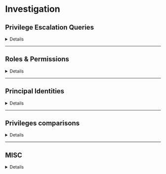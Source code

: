 # Investigation

## Privilege Escalation Queries

<details>
<summary>Details</summary>

### Gcp - privileged principals with limit $limit
`Show all the principals with privilege escalation possibilities with a limit to avoid eternal queries.`

<details>
    <summary>e.g.: <i>Gcp - Privileged Identities with limit 1000</i></summary>
    <pre>
    MATCH(ppal:Gcp)-[r:PRIVESC]->(res:Gcp)
    RETURN ppal, r, res LIMIT $limit</pre>
</details>


### Gcp - privesc path from $ppal
`Get the full privilege escalation path of a principal. Set verbose > 1 and get also the has_roles relationships to check for further possible missed privescs.`

<details>
    <summary>e.g.: <i>Gcp - full privesc path from username@domain.com</i></summary>
    <pre>
    MATCH (ppal:GcpPrincipal) WHERE ppal.email = $ppal OR ppal.domain = $ppal OR ppal.name = $ppal
    WITH ppal
    OPTIONAL MATCH (ppal)-[r1:PRIVESC]->(res1)
    OPTIONAL MATCH r = (ppal)-[:MEMBER_OF*..]->(g)-[rel:PRIVESC]->(res2)
    WITH *, relationships(r) as rels
    RETURN ppal,r1,res1,rel,rels,g,res2</pre>
</details>


### Gcp - full privesc path from $ppal
`Get the full privilege escalation path of a principal.`

<details>
    <summary>e.g.: <i>Gcp - full privesc path from username@domain.com</i></summary>
    <pre>
    MATCH (ppal:GcpPrincipal) WHERE ppal.email = $ppal OR ppal.domain = $ppal OR ppal.name = $ppal
    WITH ppal
    OPTIONAL MATCH (ppal)-[r1:PRIVESC*..]->(res1)
    OPTIONAL MATCH r = (ppal)-[:MEMBER_OF*..]->(g)-[rel:PRIVESC*..]->(res2)
    WITH *, relationships(r) as rels
    RETURN ppal,r1,res1,rel,rels,g,res2</pre>
</details>

### Gcp - full privesc path to $res
`Get the full privilege escalation path to a resource.`

<details>
    <summary>e.g.: <i>Gcp - full privesc path to organization/12323423423</i></summary>
    <pre>
    MATCH (res:GcpResource) WHERE res.email = $res OR ppal.domain = $res OR res.name = $res
    WITH res
    OPTIONAL MATCH (res)<-[r1:PRIVESC]-(ppal1)
    OPTIONAL MATCH r = (ppal1)<-[:MEMBER_OF*..]-(ppal2)
    WITH *, relationships(r) as rels
    RETURN res,r1,ppal1,ppal2</pre>
</details>
</details>

---

## Roles & Permissions
<details>
<summary>Details</summary>

### Gcp - permissions of role $role
`Show the permissions of a role.`

<details>
    <summary>e.g.: <i>Gcp - permissions of role roles/iam.securityAdmin</i></summary>
    <pre>
    MATCH(r:GcpRole{name: $role})-[c:CONTAINS]->(p:GcpPermission)
    RETURN r,c,p</pre>
</details>


### Gcp - roles of principal $ppal
`Show the roles of the principal over some resources.`

<details>
    <summary>e.g.: <i>Gcp - roles of principal email@domain.com</i></summary>
    <pre>
    MATCH (ppal:GcpPrincipal) WHERE ppal.email = $ppal OR identity.domain = $ppal OR identity.name = $ppal
    OPTIONAL MATCH (ppal)-[h1:HAS_ROLE]->(r1)
    OPTIONAL MATCH x = (ppal)-[:MEMBER_OF*..]->(pp)-[:HAS_ROLE]->(r2) 
    RETURN ppal,h1,r1,relationships(x),pp,r2</pre>
</details>


### Gcp - principals with role $role
`Show all the principals with a role.`
<details>
    <summary>e.g.: <i>Gcp - principals with role roles/iam.securityAdmin</i></summary>
    <pre>
    MATCH(p:GcpPrincipal)-[h:HAS_ROLE]->(r) WHERE $role in h.roles
    WITH p as principals, h as rol_rel, r as resources
    OPTIONAL MATCH x = (principals)<-[:MEMBER_OF*0..]-(members)
    WITH *, relationships(x) as rels
    RETURN principals,rol_rel,resources,members,rels</pre>
</details>


### Gcp - principals with permission $permission
`Show all the principals with a permission.`

<details>
    <summary>e.g.: <i>Gcp - Identities with permission iam.serviceAccounts.getAccessToken</i></summary>
    <pre>
    MATCH(r:GcpRole)-[c:CONTAINS]->(p:GcpPermission{name: $permission})
    WITH r.name as role_names
    OPTIONAL MATCH(p:GcpPrincipal)-[h:HAS_ROLE]->(r) WHERE any(x IN h.roles WHERE x IN role_names)
    WITH p as principals, h as rol_rel, r as resources
    OPTIONAL MATCH x = (p2)-[:MEMBER_OF*..]->(principals)
    WITH *, relationships(x) as rels
    RETURN principals,rol_rel,resources,p2,rels</pre>
</details>
</details>

---

## Principal Identities
<details>
<summary>Details</summary>

### Gcp - users and groups not from Workspace
`Show all the users and groups in the graph that aren't related to a workspace`

<details>
    <summary>e.g.: <i>Gcp - Get Users and Groups not from Workspace</i></summary>
    <pre>
    OPTIONAL MATCH (g:GoogleGroup) WHERE NOT EXISTS((g)-[:PART_OF]->(:GoogleWorkspace))
    OPTIONAL MATCH (u:GcpUserAccount) WHERE NOT EXISTS((u)-[:PART_OF]->(:GoogleWorkspace))
    RETURN g,u</pre>
</details>


### Gcp - Privileged groups
`Show all the groups with some privilege escalation path.`

<details>
    <summary>e.g.: <i>Gcp - Privileged groups</i></summary>
    <pre>
    MATCH (g:GoogleGroup)-[r:PRIVESC]->(b)
    RETURN g,r,b</pre>
</details>


### Gcp - roles of groups bigger than $number
`Show the roles of the groups bigger than the given number.`

<details>
    <summary>e.g.: <i>Gcp - roles of groups bigger than 250</i></summary>
    <pre>
    MATCH (grp:GoogleGroup)<-[:MEMBER_OF*0..]-(mem:GcpPrincipal)
    WITH grp, count(mem) as mem_count
    WHERE mem_count > $number
    OPTIONAL MATCH(grp)-[r:HAS_ROLE]-(res)
    RETURN grp, r, res</pre>
</details>

### Gcp - not just members of a group
`Show all the members of a group with extra privileges over it`

<details>
    <summary>e.g.: <i>Gcp - Not just members of a group</i></summary>
    <pre>
    MATCH ()-[r:MEMBER_OF]-() WHERE r.roles <> ["MEMBER"] 
    RETURN r.roles</pre>
</details>


### Gcp - users with direct roles $verbose
`Show all the users with direct roles over resources. Use $verbose > 1 to show also "roles/owner", "roles/editor" and "roles/viewer" roles.`

<details>
    <summary>e.g.: <i>Gcp - Users with direct roles 2</i></summary>
    <pre>
    MATCH (u:GcpUserAccount)-[rel:HAS_ROLE]->(res) 
    WHERE ($verbose <= 1 AND rel.roles <> ["roles/owner"] AND rel.roles <> ["roles/editor"] AND rel.roles <> ["roles/viewer"]) OR $verbose > 1
    RETURN u, rel, res</pre>
</details>


### Gcp - SAs with cross-project permissions
`Show all the SAs with a parent project that can access resources outside of their parent project.`

<details>
    <summary>e.g.: <i>Gcp - SAs with cross-project permissions</i></summary>
    <pre>
    OPTIONAL MATCH (sa:GcpServiceAccount)-[rel:HAS_ROLE]->(res:Gcp) 
    WHERE EXISTS((sa)-[:PART_OF]->(:GcpProject)) AND NOT EXISTS((sa)-[:PART_OF]->(res)) AND NOT EXISTS((sa)-[:PART_OF]->(:GcpProject)<-[:PART_OF]-(res))
    RETURN sa, rel, res</pre>
</details>
</details>

---

## Privileges comparisons
<details>
<summary>Details</summary>

### Gcp - roles in $identity1 but not in $identity2 filtered by $filter
`Get roles that the first identity has and not the second filtered by a string.`

<details>
    <summary>e.g.: <i>Gcp - roles in user1@domain.com but not in user2@domain.com filtered by bigquery</i></summary>
    <pre>
    MATCH (identity2:GcpPrincipal) WHERE identity2.email = identity2.email = $identity2 OR identity2.domain = $identity2 OR identity2.name = $identity2
    OPTIONAL MATCH (identity2)-[h21:HAS_ROLE]->(r21)
    OPTIONAL MATCH (identity2)-[:MEMBER_OF*..]->()-[h22:HAS_ROLE]->(r22)
    OPTIONAL MATCH (role2:GcpRole)
    WITH role2, collect(h21) as h21_list, collect(h22) as h22_list
    WHERE toLower(role2.name) CONTAINS toLower($filter) AND (any(rel in h21_list WHERE role2.name IN rel.roles) OR any(rel in h22_list WHERE role2.name in rel.roles))
    WITH DISTINCT collect(role2.name) AS roles_identity_2
    MATCH (identity1:GcpPrincipal) WHERE identity1.email = $identity1 OR identity1.domain = $identity1 OR identity1.name = $identity1
    OPTIONAL MATCH (identity1)-[h11:HAS_ROLE]->(r11)
    OPTIONAL MATCH (identity1)-[:MEMBER_OF*..]->()-[h12:HAS_ROLE]->(r12)
    OPTIONAL MATCH (role1:GcpRole)
    WITH role1, collect(h11) as h11_list, collect(h12) as h12_list, roles_identity_2
    WHERE toLower(role1.name) CONTAINS toLower($filter) AND NOT role1.name IN roles_identity_2 AND (any(rel in h11_list WHERE role1.name IN rel.roles) OR any(rel in h12_list WHERE role1.name in rel.roles))
    RETURN role1</pre>
</details>

### Gcp - permissions in $identity1 but not in $identity2 filtered by $filter
`Get permissions that the first identity has and not the second and contains some string`

<details>
    <summary>e.g.: <i>Gcp - permissions in user1@domain.com but not in user2@domain.com filtered by bigquery</i></summary>
    <pre>
    MATCH (identity2:GcpPrincipal) WHERE identity2.email = identity2.email = $identity2 OR identity2.domain = $identity2 OR identity2.name = $identity2
    OPTIONAL MATCH (identity2)-[h21:HAS_ROLE]->(r21)
    OPTIONAL MATCH (identity2)-[:MEMBER_OF*..]->()-[h22:HAS_ROLE]->(r22)
    OPTIONAL MATCH (perm2:GcpPermission)<-[:CONTAINS]-(role2:GcpRole)
    WITH perm2, role2, collect(h21) as h21_list, collect(h22) as h22_list
    WHERE toLower(perm2.name) CONTAINS toLower($filter) AND any(rel in h21_list WHERE role2.name IN rel.roles) OR any(rel in h22_list WHERE role2.name in rel.roles)
    WITH DISTINCT collect(perm2.name) AS perms_names_2
    MATCH (identity1:GcpPrincipal) WHERE identity1.email = $identity1 OR identity1.domain = $identity1 OR identity1.name = $identity1
    OPTIONAL MATCH (identity1)-[h11:HAS_ROLE]->(r11)
    OPTIONAL MATCH (identity1)-[:MEMBER_OF*..]->()-[h12:HAS_ROLE]->(r12)
    OPTIONAL MATCH (perm1:GcpPermission)<-[:CONTAINS]-(role1:GcpRole)
    WITH perm1, role1, collect(h11) as h11_list, collect(h12) as h12_list, perms_names_2
    WHERE toLower(perm1.name) CONTAINS toLower($filter) AND NOT perm1.name IN perms_names_2 AND (any(rel in h11_list WHERE role1.name IN rel.roles) OR any(rel in h12_list WHERE role1.name in rel.roles))
    RETURN perm1</pre>
</details>
</details>

---

## MISC

<details>
<summary>Details</summary>

### Gcp - Open Resources
`Show all the resources open to all users`

<details>
    <summary>e.g.: <i>Gcp - Open Resources</i></summary>
    <pre>
    MATCH(u:GcpUserAccount)-[role:HAS_ROLE]->(resource) WHERE u.name="allUsers" OR u.name="allAuthenticatedUsers"
    RETURN u,role,resource</pre>
</details>

### Gcp - open FW rules and public VMs $verbose
`Show all the firewall rules open to the internet and all the machines with public IPs. Use verbose > 1 for a more specific search.`

<details>
    <summary>e.g.: <i>Gcp - open FW rules and public VMs 2</i></summary>
    <pre>
    OPTIONAL MATCH (fw:GcpFirewallRule)-[fw_r:PROTECT]-(fw_n:GcpNetwork)
    WHERE fw.direction = "INGRESS" AND
    ( 
        ($verbose > 2 OR fw.allowed <> ["icmp:*"])
        AND
        (
            any(iprange in fw.sourceRanges WHERE iprange CONTAINS "0.0.0.0" OR iprange CONTAINS "::/0")
            OR
            ($verbose > 1 AND (
                any(iprange in fw.sourceRanges WHERE 
                    NOT any(priv_reg in ["^127\..*","^10\..*", "^172\.1[6-9]\..*", "^172\.2[0-9]\..*", "^172\.3[0-1]\..*", "^192\.168\..*"] WHERE iprange =~ priv_reg)
                ) 
            ))
        )
    )
    OPTIONAL MATCH (c:GcpComputeInstance)-[c_r:CONNECTED]-(sn:GcpSubnetwork)-[pn:PART_OF]-(n:GcpNetwork) WHERE 
    any(ip_addr IN c_r.accessConfigs_natIPs WHERE NOT 		any(priv_reg in ["^127\..*","^10\..*", "^172\.1[6-9]\..*", "^172\.2[0-9]\..*", "^172\.3[0-1]\..*", "^192\.168\..*"] WHERE ip_addr =~ priv_reg)
    )
    OPTIONAL MATCH (composer:GcpComposerEnv)<-[p_o:PART_OF]-(cluster:GcpCluster) WHERE 
    any(iprange IN composer.allowedIpRanges WHERE NOT 		any(priv_reg in ["^127\..*","^10\..*", "^172\.1[6-9]\..*", "^172\.2[0-9]\..*", "^172\.3[0-1]\..*", "^192\.168\..*"] WHERE iprange =~ priv_reg)
    )
    RETURN fw, fw_r, fw_n, c, c_r, sn, pn, n, composer, p_o, cluster</pre>
</details>

### Gcp - SA with API keys
`Show all the SAs with API keys generated.`

<details>
    <summary>e.g.: <i>Gcp - SA with API keys</i></summary>
    <pre>
    MATCH(sa:GcpServiceAccount)-[r:HAS_KEY]->(k)
    RETURN sa,r,k</pre>
</details>

### Gcp - projects with permissions over others resources

<details>
    <summary>e.g.: <i>Gcp - Projects with permissions over others resources</i></summary>
    <pre>
    MATCH (p:GcpProject)-[hbr:HAS_BASIC_ROLES]->(r) WHERE NOT EXISTS((r)-[:PART_OF]->(p))
    RETURN p,hbr,r</pre>
</details>

### Gcp - unused assets
`Show elements in Gcp that aren't used`

<details>
    <summary>e.g.: <i>Gcp - unused assets</i></summary>
    <pre>
    OPTIONAL MATCH (isolated:Gcp) WHERE NOT EXISTS((isolated)-[]-())
    OPTIONAL MATCH (disabled:Gcp) WHERE disabled.disabled = True OR disabled.enabled = False
    OPTIONAL MATCH (orgs:GcpOrganization) WHERE NOT EXISTS((orgs)<-[:PART_OF]-())
    OPTIONAL MATCH (folders:GcpFolder) WHERE NOT EXISTS((folders)<-[:PART_OF]-())
    OPTIONAL MATCH (projects:GcpProject) WHERE NOT EXISTS((projects)<-[:PART_OF]-())
    OPTIONAL MATCH (groups:GoogleGroup) WHERE NOT EXISTS((groups)<-[:MEMBER_OF]-())
    OPTIONAL MATCH (sn:GcpSubnetwork) WHERE NOT EXISTS((sn)<-[:CONNECTED]-())
    OPTIONAL MATCH (user:GcpUserAccount) WHERE NOT EXISTS((user)-[:MEMBER_OF]->()) AND NOT EXISTS((user)-[:HAS_ROLE]->())
    RETURN isolated, disabled, orgs, folders, projects, groups, sn, user</pre>
</details>

### Gcp - Cluster creds
`Show all the clusters with username, password or clientkey.`

<details>
    <summary>e.g.: <i>Gcp - Cluster creds</i></summary>
    <pre>
    MATCH (cluster:GcpCluster)
    WHERE cluster.master_username <> "" OR cluster.master_password <> "" OR cluster.clientKey <> ""
    RETURN cluster</pre>
</details>

### Gcp - Custom Roles
`Show all the custom roles.`

<details>
    <summary>e.g.: <i>Gcp - Get Custom Roles</i></summary>
    <pre>
    MATCH (role:GcpRole)-[r:PART_OF]->(b)
    RETURN role,r,b</pre>
</details>

### Gcp - non-existent roles
`Show all the roles that are granted but wasn't found.`

<details>
    <summary>e.g.: <i>Gcp - Get non-existent roles</i></summary>
    <pre>
    MATCH(g:GcpPrincipal)-[r:HAS_ROLE]-(b) WHERE any(role_name in r.roles WHERE NOT exists( (:GcpRole{name: role_name})-[]-() ) ) 
    RETURN g,r,b</pre>
</details>

### Gcp - secret values
`Show all the gathered secret values.`

<details>
    <summary>e.g.: <i>Gcp - secret values</i></summary>
    <pre>
    MATCH (secret_version:GcpSecretVersion)
    WHERE secret_version.value <> ""
    RETURN secret_version</pre>
</details>
</details>
